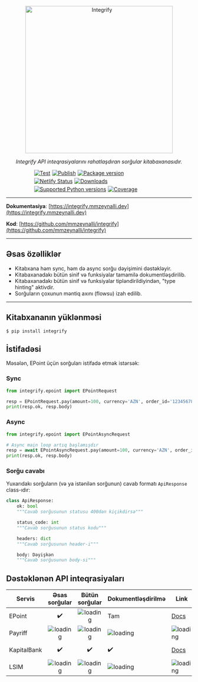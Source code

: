 <p align="center">
  <a href="https://integrify.mmzeynalli.dev/"><img width="400" src="https://raw.githubusercontent.com/mmzeynalli/integrify/main/docs/az/docs/assets/integrify.png" alt="Integrify"></a>
</p>
<p align="center">
    <em>Integrify API inteqrasiyalarını rahatlaşdıran sorğular kitabaxanasıdır.</em>
</p>
<p  style='display:flex;flex-wrap:wrap;gap:5px;width:70%;justify-content:flex-start;margin: 0 auto;'>
<a href="https://github.com/mmzeynalli/integrify/actions/workflows/test.yml" target="_blank">
    <img src="https://github.com/mmzeynalli/integrify/actions/workflows/test.yml/badge.svg?branch=main" alt="Test">
</a>
<a href="https://github.com/mmzeynalli/integrify/actions/workflows/publish.yml" target="_blank">
    <img src="https://github.com/mmzeynalli/integrify/actions/workflows/publish.yml/badge.svg" alt="Publish">
</a>
<a href="https://pypi.org/project/integrify" target="_blank">
  <img src="https://img.shields.io/pypi/v/integrify?color=%2334D058&label=pypi%20package" alt="Package version">
</a>
<a href="https://app.netlify.com/sites/integrify-docs/deploys">
  <img src="https://api.netlify.com/api/v1/badges/d8931b6a-80c7-41cb-bdbb-bf6ef5789f80/deploy-status" alt="Netlify Status">
</a>
<a href="https://pepy.tech/project/integrify" target="_blank">
  <img src="https://static.pepy.tech/badge/integrify" alt="Downloads">
</a>
<a href="https://pypi.org/project/integrify" target="_blank">
    <img src="https://img.shields.io/pypi/pyversions/integrify.svg?color=%2334D058" alt="Supported Python versions">
</a>
<a href="https://coverage-badge.samuelcolvin.workers.dev/redirect/mmzeynalli/integrify" target="_blank">
    <img src="https://coverage-badge.samuelcolvin.workers.dev/mmzeynalli/integrify.svg" alt="Coverage">
</a>

</p>

---

**Dokumentasiya**: [https://integrify.mmzeynalli.dev](https://integrify.mmzeynalli.dev)

**Kod**: [https://github.com/mmzeynalli/integrify](https://github.com/mmzeynalli/integrify)

---

## Əsas özəlliklər

- Kitabxana həm sync, həm də async sorğu dəyişimini dəstəkləyir.
- Kitabaxanadakı bütün sinif və funksiyalar tamamilə dokumentləşdirilib.
- Kitabaxanadakı bütün sinif və funksiyalar tipləndirildiyindən, "type hinting" aktivdir.
- Sorğuların çoxunun məntiq axını (flowsu) izah edilib.

---

## Kitabxananın yüklənməsi

<div class="termy">

```console
$ pip install integrify
```

</div>

## İstifadəsi

Məsələn, EPoint üçün sorğuları istifadə etmək istərsək:

### Sync

```python
from integrify.epoint import EPointRequest

resp = EPointRequest.pay(amount=100, currency='AZN', order_id='12345678', description='Ödəniş')
print(resp.ok, resp.body)

```

### Async

```python
from integrify.epoint import EPointAsyncRequest

# Async main loop artıq başlamışdır
resp = await EPointAsyncRequest.pay(amount=100, currency='AZN', order_id='12345678', description='Ödəniş')
print(resp.ok, resp.body)

```

### Sorğu cavabı

Yuxarıdakı sorğuların (və ya istənilən sorğunun) cavab formatı `ApiResponse` class-ıdır:

```python
class ApiResponse:
    ok: bool
    """Cavab sorğusunun statusu 400dən kiçikdirsə"""

    status_code: int
    """Cavab sorğusunun status kodu"""

    headers: dict
    """Cavab sorğusunun header-i"""

    body: Dəyişkən
    """Cavab sorğusunun body-si"""
```

## Dəstəklənən API inteqrasiyaları

| Servis      |                                                 Əsas sorğular                                                 |                                                Bütün sorğular                                                 | Dokumentləşdirilmə                                                                                            | Link                                                                                                          | Əsas developer                                    |
| ----------- | :-----------------------------------------------------------------------------------------------------------: | :-----------------------------------------------------------------------------------------------------------: | ------------------------------------------------------------------------------------------------------------- | ------------------------------------------------------------------------------------------------------------- | ------------------------------------------------- |
| EPoint      |                                              :heavy_check_mark:                                               | ![loading](https://raw.githubusercontent.com/mmzeynalli/integrify/main/docs/az/docs/assets/spinner-solid.svg) | Tam                                                                                                           | [Docs](https://integrify.mmzeynalli.dev/epoint/about/)                                                        | [Miradil Zeynallı](https://github.com/mmzeynalli) |
| Payriff     | ![loading](https://raw.githubusercontent.com/mmzeynalli/integrify/main/docs/az/docs/assets/spinner-solid.svg) | ![loading](https://raw.githubusercontent.com/mmzeynalli/integrify/main/docs/az/docs/assets/spinner-solid.svg) | ![loading](https://raw.githubusercontent.com/mmzeynalli/integrify/main/docs/az/docs/assets/spinner-solid.svg) | ![loading](https://raw.githubusercontent.com/mmzeynalli/integrify/main/docs/az/docs/assets/spinner-solid.svg) | [Vahid Həsənzadə](https://github.com/vahidzhe)    |
| KapitalBank |                                              :heavy_check_mark:                                               |                                              :heavy_check_mark:                                               | :heavy_check_mark:                                                                                            | [Docs](https://integrify.mmzeynalli.dev/kapital/about/)                                                       | [Zaman Kazımov](https://github.com/kazimovzaman2) |
| LSIM        | ![loading](https://raw.githubusercontent.com/mmzeynalli/integrify/main/docs/az/docs/assets/spinner-solid.svg) | ![loading](https://raw.githubusercontent.com/mmzeynalli/integrify/main/docs/az/docs/assets/spinner-solid.svg) | ![loading](https://raw.githubusercontent.com/mmzeynalli/integrify/main/docs/az/docs/assets/spinner-solid.svg) | ![loading](https://raw.githubusercontent.com/mmzeynalli/integrify/main/docs/az/docs/assets/spinner-solid.svg) | [Fuad Hüseynov](https://github.com/fuadhuseynov)  |
